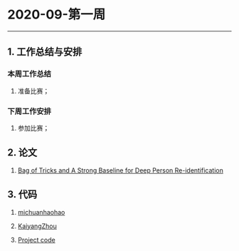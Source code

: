 # 2020-09-第一周

---

## 1. 工作总结与安排

### 本周工作总结

1. 准备比赛；

### 下周工作安排

1. 参加比赛；


## 2. 论文

1. [Bag of Tricks and A Strong Baseline for Deep Person Re-identification](https://openaccess.thecvf.com/content_CVPRW_2019/papers/TRMTMCT/Luo_Bag_of_Tricks_and_a_Strong_Baseline_for_Deep_Person_CVPRW_2019_paper.pdf)


## 3. 代码

1. [ michuanhaohao ](https://github.com/michuanhaohao/deep-person-reid)

2. [ KaiyangZhou ](https://github.com/KaiyangZhou/deep-person-reid)

3. [ Project code ](https://github.com/Cris-zj/fast-reid/tree/master)
